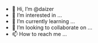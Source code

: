 - 👋 Hi, I’m @daizer
- 👀 I’m interested in ...
- 🌱 I’m currently learning ...
- 💞️ I’m looking to collaborate on ...
- 📫 How to reach me ...

<!---
DAIZERX is a ✨ special ✨ repository because its `README.md` (this file) appears on your GitHub profile.
You can click the Preview link to take a look at your changes.
--->
